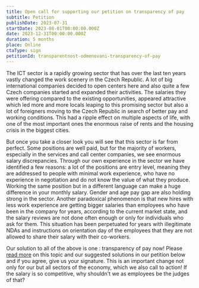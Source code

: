 ```yaml
---
title: Open call for supporting our petition on transparency of pay
subtitle: Petition
publishDate: 2023-07-31
startDate: 2023-08-01T00:00:00.000Z
date: 2023-12-31T00:00:00.000Z
duration: 5 months
place: Online
ctaType: sign
petitionId: transparentnost-odmenovani-transparency-of-pay
---
```

The ICT sector is a rapidly growing sector that has over the last ten years vastly changed the work scenery in the Czech Republic. A lot of big international companies decided to open centers here and also quite a few Czech companies started and expanded their activities. 
The salaries they were offering compared to the existing opportunities, appeared attractive which led more and more locals leaping to this promising sector but also a lot of foreigners moving to the Czech Republic in search of better pay and working conditions. This had a ripple effect on multiple aspects of life, with one of the most important ones the enormous raise of rents and the housing crisis in the biggest cities. 

But once you take a closer look you will see that this sector is far from perfect. Some positions are well paid, but for the majority of workers, especially in the services and call center companies, we see enormous salary discrepancies. Through our own experience in the sector we have identified a few reasons: a lot of the positions are entry level, meaning they are addressed to people with minimal work experience, who have no experience in negotiation and do not know the value of what they produce. Working the same position but in a different language can make a huge difference in your monthly salary. Gender and age pay gap are also holding strong in the sector. Another paradoxical phenomenon is that new hires with less work experience are getting bigger salaries than employees who have been in the company for years, according to the current market state, and the salary reviews are not done often enough or only for individuals who ask for them. This situation has been perpetuated for years with illegitimate NDAs and instructions on orientation day of the employees that they are not allowed to share their salary with their co-workers.

Our solution to all of the above is one : transparency of pay now! Please [read more](https://actionnetwork.org/petitions/transparentnost-odmenovani-transparency-of-pay) on this topic and our suggested solutions in our petition below and if you agree, give us your signature. This is an important change not only for our but all sectors of the economy, which we also call to action! If the salary is so competitive, why shouldn't we as employees be the judges of that?
